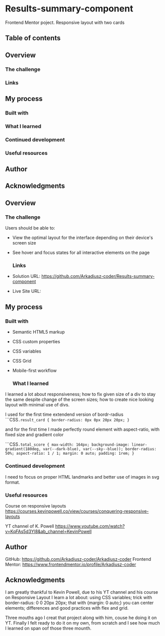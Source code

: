 # Results-summary-component
Frontend Mentor poject. Responsive layout with two cards

## Table of contents

 ## Overview
  ### The challenge
  ### Links
 ## My process
  ### Built with
  ### What I learned
  ### Continued development
  ### Useful resources
 ## Author
 ## Acknowledgments

## Overview

  ### The challenge

Users should be able to:

- View the optimal layout for the interface depending on their device's screen size
- See hover and focus states for all interactive elements on the page

  ### Links

- Solution URL: https://github.com/Arkadiusz-coder/Results-summary-component
- Live Site URL:

## My process

  ### Built with

- Semantic HTML5 markup
- CSS custom properties
- CSS variables
- CSS Grid
- Mobile-first workflow

  ### What I learned
 
I learned a lot about responsiveness; how to fix given size of a div to stay the same despite change of the screen sizes; how to create nice looking layout with minimal use of divs.

I used for the first time extendend version of bordr-radius
```CSS``
 .result_card
{
    border-radius: 0px 0px 20px 20px;
}
``

and for the first time I made perfectly round element with aspect-ratio, with fixed size and gradient color
 
 ```CSS``
.total_score
{
    max-width: 164px;
    background-image: linear-gradient(180deg, var(--dark-blue), var(--sky--blue));
    border-radius: 50%;
    aspect-ratio: 1 / 1;
    margin: 0 auto;
    padding: 1rem;
}
``

  ### Continued development

I need to focus on proper HTML landmarks and better use of images in svg format. 
  
  ### Useful resources

Course on responsive layouts
https://courses.kevinpowell.co/view/courses/conquering-responsive-layouts

YT channel of K. Powell
https://www.youtube.com/watch?v=KqFAs5d3Yl8&ab_channel=KevinPowell
  
## Author

GitHub: https://github.com/Arkadiusz-coder/Arkadiusz-coder
Frontend Mentor: https://www.frontendmentor.io/profile/Arkadiusz-coder

## Acknowledgments

I am greatly thankful to Kevin Powell, due to his YT channel and his course on Responsive Layout I learn a lot about: 
using CSS variables;
trick with border-radius: 0 0 20px 20px;
that with {margin: 0 auto;} you can center elements;
differences and good practices with flex and grid.

Three mouths ago I creat that project along with him, couse he doing it on YT. Finally I felt ready to do it on my own, from scratch and I see how much I learned on span oof those three mounth.  



